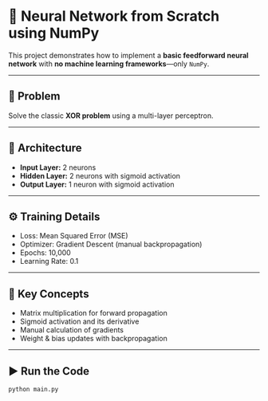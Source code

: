 # 🧠 Neural Network from Scratch using NumPy

This project demonstrates how to implement a **basic feedforward neural network** with **no machine learning frameworks**—only `NumPy`.

---

## 🧩 Problem
Solve the classic **XOR problem** using a multi-layer perceptron.

---

## 🔢 Architecture

- **Input Layer:** 2 neurons  
- **Hidden Layer:** 2 neurons with sigmoid activation  
- **Output Layer:** 1 neuron with sigmoid activation  

---

## ⚙️ Training Details

- Loss: Mean Squared Error (MSE)
- Optimizer: Gradient Descent (manual backpropagation)
- Epochs: 10,000
- Learning Rate: 0.1

---

## 🧠 Key Concepts

- Matrix multiplication for forward propagation  
- Sigmoid activation and its derivative  
- Manual calculation of gradients  
- Weight & bias updates with backpropagation  

---

## ▶️ Run the Code

```bash
python main.py
